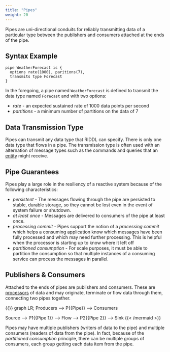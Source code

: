 ```yaml
---
title: "Pipes"
weight: 20
---
```


Pipes are uni-directional conduits for reliably transmitting data of a 
particular type between the publishers and consumers attached at the ends of 
the pipe.

## Syntax Example
```riddl
pipe WeatherForecast is {
  options rate(1000), paritions(7), 
  transmits type Forecast
}
```
In the foregoing, a pipe named `WeatherForecast` is defined to transmit the 
data type named `Forecast` and with two options:
* _rate_ - an expected sustained rate of 1000 data points per second
* _partitions_ - a minimum number of partitions on the data of 7

## Data Transmission Type
Pipes can transmit any data type that RIDDL can specify. There is only one 
data type that flows in a pipe.  The transmission type is often used with
an alternation of message types such as the commands and queries that an
[entity](../context/entity) might receive.

## Pipe Guarantees
Pipes play a large role in the resiliency of a reactive system 
because of the following characteristics:
* _persistent_ - The messages flowing through the pipe are persisted to
  stable, durable storage, so they cannot be lost even in the event of
  system failure or shutdown.
* _at least once_ - Messages are delivered to consumers of the pipe at least
  once.
* _processing commit_ - Pipes support the notion of a _processing commit_ which
  helps a consuming application know which messages have been fully
  processed and which may need further processing. This is helpful when the
  processor is starting up to know where it left off
* _partitioned consumption_ - For scale purposes, it must be able to
  partition the consumption so that multiple instances of a consuming
  service can process the messages in parallel.

## Publishers & Consumers
Attached to the ends of pipes are publishers and consumers. These are 
[processors](processor.md) of data and may originate, terminate or flow data 
through them, connecting two pipes together. 

{{<mermaid align="left">}}
graph LR;
Producers --> P{{Pipe}} --> Consumers

Source --> P1{{Pipe 1}} --> Flow --> P2{{Pipe 2}} --> Sink
{{< /mermaid >}}

Pipes may have multiple publishers (writers of data to the pipe) and
multiple consumers (readers of data from the pipe). In fact, because of the
_partitioned consumption_ principle, there can be multiple groups of
consumers, each group getting each data item from the pipe.

